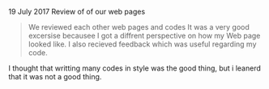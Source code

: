 19 July 2017
Review of of our web pages

>We reviewed each other web pages and codes
>It was a very good excersise becausee I got a diffrent perspective on how my Web page looked like.
>I also recieved feedback which was useful regarding my code.

I thought that writting many codes in style  was the good thing, but i leanerd that it was not a good thing.

